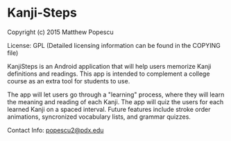 # Kanji-Steps
Copyright (c) 2015 Matthew Popescu

License: GPL (Detailed licensing information can be found in the COPYING file)

KanjiSteps is an Android application that will help users memorize Kanji definitions and readings. This app is intended to complement a college course as an extra tool for students to use.

The app will let users go through a "learning" process, where they will learn the meaning and reading of each Kanji.
The app will quiz the users for each learned Kanji on a spaced interval.
Future features include stroke order animations, syncronized vocabulary lists, and grammar quizzes.

Contact Info: popescu2@pdx.edu
